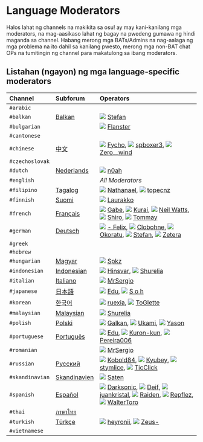 # Language Moderators

Halos lahat ng channels na makikita sa osu! ay may kani-kanilang mga moderators, na mag-aasikaso lahat ng bagay na pwedeng gumawa ng hindi maganda sa channel. Habang merong mga BATs/Admins na nag-aalaga ng mga problema na ito dahil sa kanilang pwesto, merong mga non-BAT chat OPs na tumitingin ng channel para makatulong sa ibang moderators.

## Listahan (ngayon) ng mga language-specific moderators

| Channel | Subforum | Operators |
| :-- | :-- | :-- |
| `#arabic` | | |
| `#balkan` | [Balkan](https://osu.ppy.sh/community/forums/topics/83962) | ![][flag_AT] [Stefan](https://osu.ppy.sh/users/626907) |
| `#bulgarian` | | ![][flag_BG] [Flanster](https://osu.ppy.sh/users/447818) |
| `#cantonese` | | |
| `#chinese` | [中文](https://osu.ppy.sh/community/forums/25) | ![][flag_CN] [Fycho](https://osu.ppy.sh/users/1876867), ![][flag_TW] [spboxer3](https://osu.ppy.sh/users/197974), ![][flag_CN] [Zero__wind](https://osu.ppy.sh/users/1822830) |
| `#czechoslovak` | | |
| `#dutch` | [Nederlands](https://osu.ppy.sh/community/forums/69) | ![][flag_NL] [n0ah](https://osu.ppy.sh/users/3086393) |
| `#english` | | *All Moderators* |
| `#filipino` | [Tagalog](https://osu.ppy.sh/community/forums/76) | ![][flag_PH] [Nathanael](https://osu.ppy.sh/users/2295078), ![][flag_PH] [topecnz](https://osu.ppy.sh/users/2103927) |
| `#finnish` | [Suomi](https://osu.ppy.sh/community/forums/24) | ![][flag_FI] [Laurakko](https://osu.ppy.sh/users/7253731)  |
| `#french` | [Français](https://osu.ppy.sh/community/forums/34) | ![][flag_CA] [Gabe](https://osu.ppy.sh/users/654108), ![][flag_FR] [Kurai](https://osu.ppy.sh/users/77089), ![][flag_FR] [Neil Watts](https://osu.ppy.sh/users/3048059), ![][flag_FR] [Shiro](https://osu.ppy.sh/users/113005), ![][flag_FR] [Tommay](https://osu.ppy.sh/users/3132818) |
| `#german` | [Deutsch](https://osu.ppy.sh/community/forums/37) | ![][flag_DE] [- Felix](https://osu.ppy.sh/users/8503985), ![][flag_DE] [Clobohne](https://osu.ppy.sh/users/499343), ![][flag_DE] [Okoratu](https://osu.ppy.sh/users/1623405), ![][flag_AT] [Stefan](https://osu.ppy.sh/users/626907), ![][flag_DE] [Zetera](https://osu.ppy.sh/users/587737) |
| `#greek` | | |
| `#hebrew` | | |
| `#hungarian` | [Magyar](https://osu.ppy.sh/community/forums/95) | ![][flag_HU] [Spkz](https://osu.ppy.sh/users/2964029) |
| `#indonesian` | [Indonesian](https://osu.ppy.sh/community/forums/73) | ![][flag_ID] [Hinsvar](https://osu.ppy.sh/users/1249323), ![][flag_ID] [Shurelia](https://osu.ppy.sh/users/3807986) |
| `#italian` | [Italiano](https://osu.ppy.sh/community/forums/36) | ![][flag_IT] [MrSergio](https://osu.ppy.sh/users/2581696) |
| `#japanese` | [日本語](https://osu.ppy.sh/community/forums/32) | ![][flag_BR] [Edu](https://osu.ppy.sh/users/5618109), ![][flag_JP] [S o h](https://osu.ppy.sh/users/2234772) |
| `#korean` | [한국어](https://osu.ppy.sh/community/forums/58) | ![][flag_KR] [ruexia](https://osu.ppy.sh/users/385069), ![][flag_KR] [ToGlette](https://osu.ppy.sh/users/1076236) |
| `#malaysian` | [Malaysian](https://osu.ppy.sh/community/forums/94) | ![][flag_ID] [Shurelia](https://osu.ppy.sh/users/3807986) |
| `#polish` | [Polski](https://osu.ppy.sh/community/forums/26) | ![][flag_PL] [Galkan](https://osu.ppy.sh/users/169570), ![][flag_PL] [Ukami](https://osu.ppy.sh/users/820865), ![][flag_PL] [Yason](https://osu.ppy.sh/users/2574392) |
| `#portuguese` | [Português](https://osu.ppy.sh/community/forums/74) | ![][flag_BR] [Edu](https://osu.ppy.sh/users/5618109), ![][flag_BR] [Kuron-kun](https://osu.ppy.sh/users/2697284), ![][flag_PT] [Pereira006](https://osu.ppy.sh/users/537344) |
| `#romanian` | | ![][flag_IT] [MrSergio](https://osu.ppy.sh/users/2581696) |
| `#russian` | [Русский](https://osu.ppy.sh/community/forums/35) | ![][flag_RU] [Kobold84](https://osu.ppy.sh/users/3227533), ![][flag_RU] [Kyubey](https://osu.ppy.sh/users/2195646), ![][flag_RU] [stymlice](https://osu.ppy.sh/users/5122436), ![][flag_RU] [TicClick](https://osu.ppy.sh/users/672931) |
| `#skandinavian` | [Skandinavien](https://osu.ppy.sh/community/forums/77) | ![][flag_SE] [Saten](https://osu.ppy.sh/users/444506) |
| `#spanish` | [Español](https://osu.ppy.sh/community/forums/33) | ![][flag_AR] [Darksonic](https://osu.ppy.sh/users/570042), ![][flag_ES] [Deif](https://osu.ppy.sh/users/318565), ![][flag_AR] [juankristal](https://osu.ppy.sh/users/443656), ![][flag_ES] [Raiden](https://osu.ppy.sh/users/2239480), ![][flag_MX] [Repflez](https://osu.ppy.sh/users/201392), ![][flag_CL] [WalterToro](https://osu.ppy.sh/users/5281416) |
| `#thai` | [ภาษาไทย](https://osu.ppy.sh/community/forums/54) | |
| `#turkish` | [Türkçe](https://osu.ppy.sh/community/forums/93) | ![][flag_TR] [heyronii](https://osu.ppy.sh/users/5642779), ![][flag_TR] [Zeus-](https://osu.ppy.sh/users/5464437) |
| `#vietnamese` | | |

[flag_AR]: /wiki/shared/flag/AR.gif
[flag_AT]: /wiki/shared/flag/AT.gif
[flag_AU]: /wiki/shared/flag/AU.gif
[flag_BG]: /wiki/shared/flag/BG.gif
[flag_BR]: /wiki/shared/flag/BR.gif
[flag_CA]: /wiki/shared/flag/CA.gif
[flag_CL]: /wiki/shared/flag/CL.gif
[flag_CN]: /wiki/shared/flag/CN.gif
[flag_DE]: /wiki/shared/flag/DE.gif
[flag_ES]: /wiki/shared/flag/ES.gif
[flag_FI]: /wiki/shared/flag/FI.gif
[flag_FR]: /wiki/shared/flag/FR.gif
[flag_HU]: /wiki/shared/flag/HU.gif
[flag_ID]: /wiki/shared/flag/ID.gif
[flag_IT]: /wiki/shared/flag/IT.gif
[flag_JP]: /wiki/shared/flag/JP.gif
[flag_KR]: /wiki/shared/flag/KR.gif
[flag_MX]: /wiki/shared/flag/MX.gif
[flag_NL]: /wiki/shared/flag/NL.gif
[flag_NZ]: /wiki/shared/flag/NZ.gif
[flag_PH]: /wiki/shared/flag/PH.gif
[flag_PL]: /wiki/shared/flag/PL.gif
[flag_PT]: /wiki/shared/flag/PT.gif
[flag_RU]: /wiki/shared/flag/RU.gif
[flag_SE]: /wiki/shared/flag/SE.gif
[flag_TR]: /wiki/shared/flag/TR.gif
[flag_TW]: /wiki/shared/flag/TW.gif
[flag_US]: /wiki/shared/flag/US.gif
[flag_UY]: /wiki/shared/flag/UY.gif
